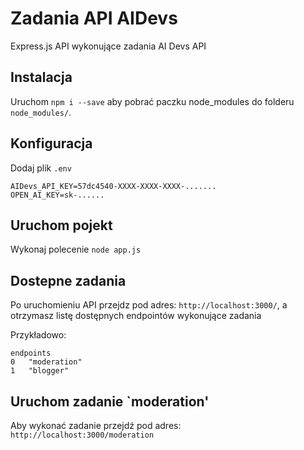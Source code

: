 # Zadania API AIDevs

Express.js API wykonujące zadania AI Devs API


## Instalacja

Uruchom `npm i --save` aby pobrać paczku node_modules do folderu `node_modules/`.

## Konfiguracja
Dodaj plik `.env`

```
AIDevs_API_KEY=57dc4540-XXXX-XXXX-XXXX-.......
OPEN_AI_KEY=sk-......
```

## Uruchom pojekt

Wykonaj polecenie
`node app.js`

## Dostepne zadania
Po uruchomieniu API przejdz pod adres: `http://localhost:3000/`, a otrzymasz listę dostępnych endpointów wykonujące zadania

Przykładowo:
```
endpoints	
0	"moderation"
1	"blogger"
```
## Uruchom zadanie `moderation'

Aby wykonać zadanie przejdź pod adres: `http://localhost:3000/moderation`
